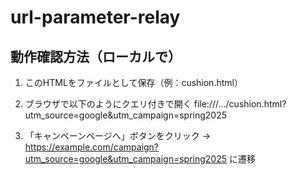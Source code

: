 # url-parameter-relay

## 動作確認方法（ローカルで）
1. このHTMLをファイルとして保存（例：cushion.html）

2. ブラウザで以下のようにクエリ付きで開く
file:///.../cushion.html?utm_source=google&utm_campaign=spring2025

3. 「キャンペーンページへ」ボタンをクリック → https://example.com/campaign?utm_source=google&utm_campaign=spring2025 に遷移

